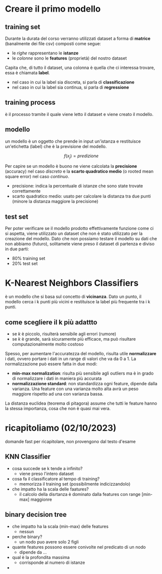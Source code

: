 # Creare il primo modello

## training set
Durante la durata del corso verranno utilizzati dataset a forma di **matrice** (banalmente dei file csv) composti come segue:
- le *righe* rappresentano le **istanze**
- le *colonne* sono le **features** (proprietà) del nostro dataset

Capita che, di tutto il dataset, una colonna è quella che ci interessa trovare, essa è chiamata **label**.

- nel caso in cui la label sia discreta, si parla di **classificazione**
- nel caso in cui la label sia continua, si parla di **regressione**

## training process
è il processo tramite il quale viene letto il dataset e viene creato il modello.

## modello
un modello è un oggetto che prende in input un'istanza e restituisce un'etichetta (label) che è la previsione del modello.

$$
f(x_j) = predizione
$$

Per capire se un modello è buono ne viene calcolata la **precisione** (accuracy) nel caso *discreto* e la **scarto quadratico medio** (o rooted mean square error) nel caso *continuo*.

- precisione: indica la percentuale di istanze che sono state trovate correttamente
- scarto quadratico medio: usato per calcolare la distanza tra due punti (minore la distanza maggiore la precisione)

## test set
Per poter verificare se il modello prodotto effettivamente funzione come ci si aspetta, viene utilizzato un dataset che non è stato utilizzato per la creazione del modello. Dato che non possiamo testare il modello su dati che non abbiamo (futuro), solitamete viene preso il dataset di partenza e diviso in due parti:
- 80% training set
- 20% test set

# K-Nearest Neighbors Classifiers
è un modello che si basa sul concetto di **vicinanza**. Dato un punto, il modello cerca i k punti più vicini e restituisce la label più frequente tra i k punti.

## come scegliere il k più adattto
- se $k$ è piccolo, risulterà sensibile agli errori (rumore)
- se $k$ è grande, sarà sicuramente più efficace, ma può risultare computazionalmente molto costoso

Spesso, per aumentare l'accuratezza del modello, risulta utile **normalizzare** i dati, ovvero portare i dati in un range di valori che va da 0 a 1.
La normalizzazione può essere fatta in due modi:
- **min-max normalization**: risulta più sensibile agli outliers ma è in grado di normalizzare i dati in maniera più accurata
- **normalizzazione standard**: non standardizza ogni feature, dipende dalla varianza. Una feature con una varianza molto alta avrà un peso maggiore rispetto ad una con varianza bassa.

La distanza euclidea (teorema di pitagora) assume che tutti le feature hanno la stessa importanza, cosa che non è quasi mai vera.

# ricapitoliamo (02/10/2023)
domande fast per ricapitolare, non provengono dal testo d'esame
## KNN Classifier
- cosa succede se k tende a infinito?
  - viene preso l'intero dataset
- cosa fa il classificatore al tempo di training?
  - memorizza il training set (possibilmente indicizzandolo)
- che impatto ha la scala delle faatures?
  - il calcolo della disrtanza è dominato dalla features con range [min-max] maggionre

## binary decision tree
- che impatto ha la scala (min-max) delle features
  - nessun
- perche binary?
  - un nodo puo avere solo 2 figli
- quante features possono essere conivolte nel predicato di un nodo
  - dipende da ...
- qual è la profondita massima
  - corrisponde al numero di istanze
-